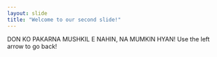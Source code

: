 ```yaml
---
layout: slide
title: "Welcome to our second slide!"
---
```

DON KO PAKARNA MUSHKIL E NAHIN, NA MUMKIN HYAN!
Use the left arrow to go back!
